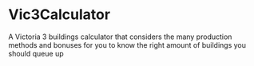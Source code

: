 # Vic3Calculator
A Victoria 3 buildings calculator that considers the many production methods and bonuses for you to know the right amount of buildings you should queue up
